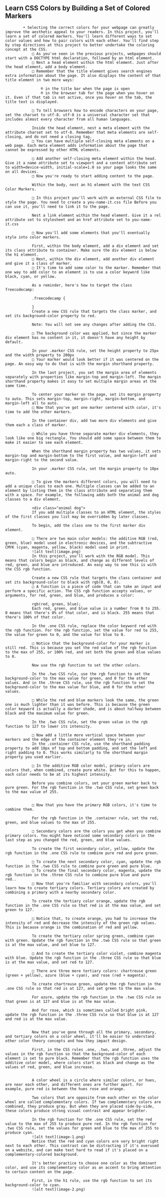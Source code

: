 ## Learn CSS Colors by Building a Set of Colored Markers


            • Selecting the correct colors for your webpage can greatly improve the aesthetic appeal to your readers. In this project, you'll  learn a set of colored markers. You'll learn different ways to set color values and how to pair colors with each other. You'll find step by step directions at this project to better undertake the coloring concept at the CSS.
                □ As you've seen in the previous projects, webpages should start with a DOCTYPE html declaration, followed by an html element.
                □ Nest a head element within the html element. Just after the head element, add a body element.
                □ Remember that the title element gives search engines extra information about the page. It also displays the content of that title element in two more ways:
                
                    ® in the title bar when the page is open
                    ® in the browser tab for the page when you hover on it. Even if that tab is not active, once you hover on the tab, the title text is displayed.
                
                □ To tell browsers how to encode characters on your page, set the charset to utf-8. utf-8 is a universal character set that includes almost every character from all human languages.
                
                Inside the head element, nest a meta element with the attribute charset set to utf-8. Remember that meta elements are self-closing, and do not need a closing tag.
                □ You can have multiple self-closing meta elements on a web page. Each meta element adds information about the page that cannot be expressed by other HTML elements.
                
                □ Add another self-closing meta element within the head. Give it a name attribute set to viewport and a content attribute set to width=device-width, initial-scale=1.0 so your page looks the same on all devices.
                □ Now you're ready to start adding content to the page.
                
                Within the body, nest an h1 element with the text CSS Color Markers.
                
                □ In this project you'll work with an external CSS file to style the page. You need to create a you-name-it.css file Before you can use it, you'll need to link it to the page.
                
                Nest a link element within the head element. Give it a rel attribute set to stylesheet and an href attribute set to you-name-it.css
                
                □ Now you'll add some elements that you'll eventually style into color markers.
                
                First, within the body element, add a div element and set its class attribute to container. Make sure the div element is below the h1 element.
                □ Next, within the div element, add another div element and give it a class of marker.
                □ It's time to add some color to the marker. Remember that one way to add color to an element is to use a color keyword like black, cyan, or yellow.
                
                As a reminder, here's how to target the class freecodecamp:
                
                .freecodecamp {
                  
                }
                Create a new CSS rule that targets the class marker, and set its background-color property to red.
                
                Note: You will not see any changes after adding the CSS.
                
                □ The background color was applied, but since the marker div element has no content in it, it doesn't have any height by default.
                
                In your .marker CSS rule, set the height property to 25px and the width property to 200px
                □ Your marker would look better if it was centered on the page. An easy way to do that is with the margin shorthand property.
                
                In the last project, you set the margin area of elements separately with properties like margin-top and margin-left. The margin shorthand property makes it easy to set multiple margin areas at the same time.
                
                To center your marker on the page, set its margin property to auto. This sets margin-top, margin-right, margin-bottom, and margin-left all to auto.
                □ Now that you've got one marker centered with color, it's time to add the other markers.
                
                In the container div, add two more div elements and give them each a class of marker.
                
                □ While you have three separate marker div elements, they look like one big rectangle. You should add some space between them to make it easier to see each element.
                
                When the shorthand margin property has two values, it sets margin-top and margin-bottom to the first value, and margin-left and margin-right to the second value.
                
                In your .marker CSS rule, set the margin property to 10px auto.
                
                □ To give the markers different colors, you will need to add a unique class to each one. Multiple classes can be added to an element by listing them in the class attribute and separating them with a space. For example, the following adds both the animal and dog classes to a div element.
                
                <div class="animal dog">
                If you add multiple classes to an HTML element, the styles of the first classes you list may be overridden by later classes.
                
                To begin, add the class one to the first marker div element.
        
                □ There are two main color models: the additive RGB (red, green, blue) model used in electronic devices, and the subtractive CMYK (cyan, magenta, yellow, black) model used in print.
                ![alt text](image.png)
                In this project, you'll work with the RGB model. This means that colors begin as black, and change as different levels of red, green, and blue are introduced. An easy way to see this is with the CSS rgb function.
                
                Create a new CSS rule that targets the class container and set its background-color to black with rgb(0, 0, 0).
                □ A function is a piece of code that can take an input and perform a specific action. The CSS rgb function accepts values, or arguments, for red, green, and blue, and produces a color:
                
                rgb(red, green, blue);
                Each red, green, and blue value is a number from 0 to 255. 0 means that there's 0% of that color, and is black. 255 means that there's 100% of that color.
                
                In the .one CSS rule, replace the color keyword red with the rgb function. For the rgb function, set the value for red to 255, the value for green to 0, and the value for blue to 0.
                
                □ Notice that the background-color for your marker is still red. This is because you set the red value of the rgb function to the max of 255, or 100% red, and set both the green and blue values to 0.
                
                Now use the rgb function to set the other colors.
                
                In the .two CSS rule, use the rgb function to set the background-color to the max value for green, and 0 for the other values. And in the .three CSS rule, use the rgb function to set the background-color to the max value for blue, and 0 for the other values.
                
                □ While the red and blue markers look the same, the green one is much lighter than it was before. This is because the green color keyword is actually a darker shade, and is about halfway between black and the maximum value for green.
                
                In the .two CSS rule, set the green value in the rgb function to 127 to lower its intensity.
                
                □ Now add a little more vertical space between your markers and the edge of the container element they're in.
                In the .container CSS rule, use the shorthand padding property to add 10px of top and bottom padding, and set the left and right padding to 0. This works similarly to the shorthand margin property you used earlier.
                
                □ In the additive RGB color model, primary colors are colors that, when combined, create pure white. But for this to happen, each color needs to be at its highest intensity.
                
                Before you combine colors, set your green marker back to pure green. For the rgb function in the .two CSS rule, set green back to the max value of 255.
                
                
                □ Now that you have the primary RGB colors, it's time to combine them.
                
                For the rgb function in the .container rule, set the red, green, and blue values to the max of 255.
                
                □ Secondary colors are the colors you get when you combine primary colors. You might have noticed some secondary colors in the last step as you changed the red, green, and blue values.
                
                To create the first secondary color, yellow, update the rgb function in the .one CSS rule to combine pure red and pure green.
                
                □ To create the next secondary color, cyan, update the rgb function in the .two CSS rule to combine pure green and pure blue.
                □ To create the final secondary color, magenta, update the rgb function in the .three CSS rule to combine pure blue and pure red..
                □ Now that you're familiar with secondary colors, you'll learn how to create tertiary colors. Tertiary colors are created by combining a primary with a nearby secondary color.
                
                To create the tertiary color orange, update the rgb function in the .one CSS rule so that red is at the max value, and set green to 127.
                
                □ Notice that, to create orange, you had to increase the intensity of red and decrease the intensity of the green rgb values. This is because orange is the combination of red and yellow.
                
                To create the tertiary color spring green, combine cyan with green. Update the rgb function in the .two CSS rule so that green is at the max value, and set blue to 127.
                
                □ And to create the tertiary color violet, combine magenta with blue. Update the rgb function in the .three CSS rule so that blue is at the max value, and set red to 127.
            
                □ There are three more tertiary colors: chartreuse green (green + yellow), azure (blue + cyan), and rose (red + magenta).
                
                To create chartreuse green, update the rgb function in the .one CSS rule so that red is at 127, and set green to the max value.
                
                For azure, update the rgb function in the .two CSS rule so that green is at 127 and blue is at the max value.
                
                And for rose, which is sometimes called bright pink, update the rgb function in the .three CSS rule so that blue is at 127 and red is at the max value.
            
            
                Now that you've gone through all the primary, secondary, and tertiary colors on a color wheel, it'll be easier to understand other color theory concepts and how they impact design.
                
                First, in the CSS rules .one, .two, and .three, adjust the values in the rgb function so that the background-color of each element is set to pure black. Remember that the rgb function uses the additive color model, where colors start as black and change as the values of red, green, and blue increase.
                
                
                A color wheel is a circle where similar colors, or hues, are near each other, and different ones are further apart. For example, pure red is between the hues rose and orange.
                
                Two colors that are opposite from each other on the color wheel are called complementary colors. If two complementary colors are combined, they produce gray. But when they are placed side-by-side, these colors produce strong visual contrast and appear brighter.
                
                In the rgb function for the .one CSS rule, set the red value to the max of 255 to produce pure red. In the rgb function for .two CSS rule, set the values for green and blue to the max of 255 to produce cyan.
                ![alt text](image-1.png)
                Notice that the red and cyan colors are very bright right next to each other. This contrast can be distracting if it's overused on a website, and can make text hard to read if it's placed on a complementary-colored background.
                
                It's better practice to choose one color as the dominant color, and use its complementary color as an accent to bring attention to certain content on the page.
                
                First, in the h1 rule, use the rgb function to set its background-color to cyan.
                ![alt text](image-2.png)          
